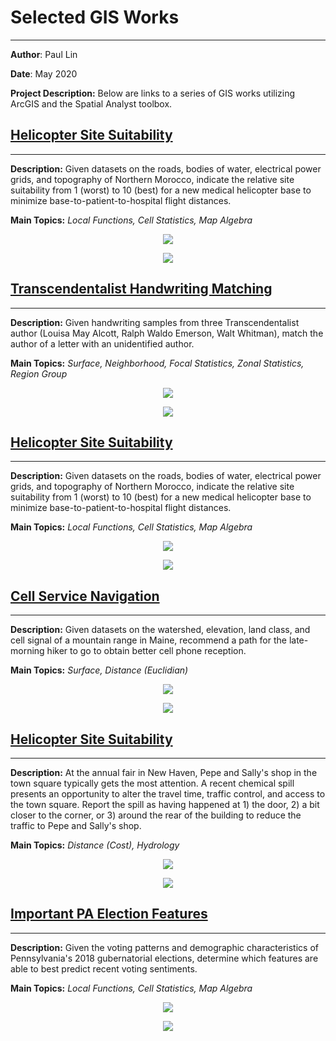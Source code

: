 # Selected GIS Works
---
**Author**: Paul Lin

**Date**: May 2020

**Project Description:** Below are links to a series of GIS works utilizing ArcGIS and the Spatial Analyst toolbox.

## <a href="/pdf/helicopter_presentation.pdf"> Helicopter Site Suitability </a>
---
**Description:** Given datasets on the roads, bodies of water, electrical power grids, and topography of Northern Morocco, indicate the relative site suitability from 1 (worst) to 10 (best) for a new medical helicopter base to minimize base-to-patient-to-hospital flight distances.

**Main Topics:** <i> Local Functions, Cell Statistics, Map Algebra </i>
<p align = "center"><img src="https://github.com/paulslin/paulslin.github.io/blob/main/images/GIS/helicopter_thumbnail.PNG?raw=true"></p>
<p align = "center"><img src="https://github.com/paulslin/paulslin.github.io/blob/main/images/GIS/helicopter_flow.PNG?raw=true"></p>

## <a href="/pdf/handwriting_presentation.pdf"> Transcendentalist Handwriting Matching </a>
---
**Description:** Given handwriting samples from three Transcendentalist author (Louisa May Alcott, Ralph Waldo Emerson, Walt Whitman), match the author of a letter with an unidentified author.

**Main Topics:** <i>Surface, Neighborhood, Focal Statistics, Zonal Statistics, Region Group</i>
<p align = "center"><img src="https://github.com/paulslin/paulslin.github.io/blob/main/images/GIS/handwriting_thumbnail.PNG?raw=true"></p>
<p align = "center"><img src="https://github.com/paulslin/paulslin.github.io/blob/main/images/GIS/handwriting_flow.PNG?raw=true"></p>

## <a href="/pdf/celltower_presentation.pdf"> Helicopter Site Suitability </a>
---
**Description:** Given datasets on the roads, bodies of water, electrical power grids, and topography of Northern Morocco, indicate the relative site suitability from 1 (worst) to 10 (best) for a new medical helicopter base to minimize base-to-patient-to-hospital flight distances.

**Main Topics:** <i> Local Functions, Cell Statistics, Map Algebra </i>
<p align = "center"><img src="https://github.com/paulslin/paulslin.github.io/blob/main/images/GIS/celltower_thumbnail.PNG?raw=true"></p>
<p align = "center"><img src="https://github.com/paulslin/paulslin.github.io/blob/main/images/GIS/celltower_flow.PNG?raw=true"></p>

## <a href="/pdf/helicopter_presentation.pdf"> Cell Service Navigation </a>
---
**Description:** Given datasets on the watershed, elevation, land class, and cell signal of a mountain range in Maine, recommend a path for the late-morning hiker to go to obtain better cell phone reception.

**Main Topics:** <i> Surface, Distance (Euclidian) </i>
<p align = "center"><img src="https://github.com/paulslin/paulslin.github.io/blob/main/images/GIS/helicopter_thumbnail.PNG?raw=true"></p>
<p align = "center"><img src="https://github.com/paulslin/paulslin.github.io/blob/main/images/GIS/helicopter_flow.PNG?raw=true"></p>

## <a href="/pdf/traffic_presentation.pdf"> Helicopter Site Suitability </a>
---
**Description:**  At the annual fair in New Haven, Pepe and Sally's shop in the town square typically gets the most attention.  A recent chemical spill presents an opportunity to alter the travel time, traffic control, and access to the town square.  Report the spill as having happened at 1) the door, 2) a bit closer to the corner, or 3) around the rear of the building to reduce the traffic to Pepe and Sally's shop.

**Main Topics:** <i> Distance (Cost), Hydrology </i>
<p align = "center"><img src="https://github.com/paulslin/paulslin.github.io/blob/main/images/GIS/traffic_thumbnail.PNG?raw=true"></p>
<p align = "center"><img src="https://github.com/paulslin/paulslin.github.io/blob/main/images/GIS/traffic_flow.PNG?raw=true"></p>

## <a href="/pdf/election_presentation.pdf"> Important PA Election Features </a>
---
**Description:** Given the voting patterns and demographic characteristics of Pennsylvania's 2018 gubernatorial elections, determine which features are able to best predict recent voting sentiments.

**Main Topics:** <i> Local Functions, Cell Statistics, Map Algebra </i>
<p align = "center"><img src="https://github.com/paulslin/paulslin.github.io/blob/main/images/GIS/election_thumbnail.PNG?raw=true"></p>
<p align = "center"><img src="https://github.com/paulslin/paulslin.github.io/blob/main/images/GIS/election_flow.PNG?raw=true"></p>
